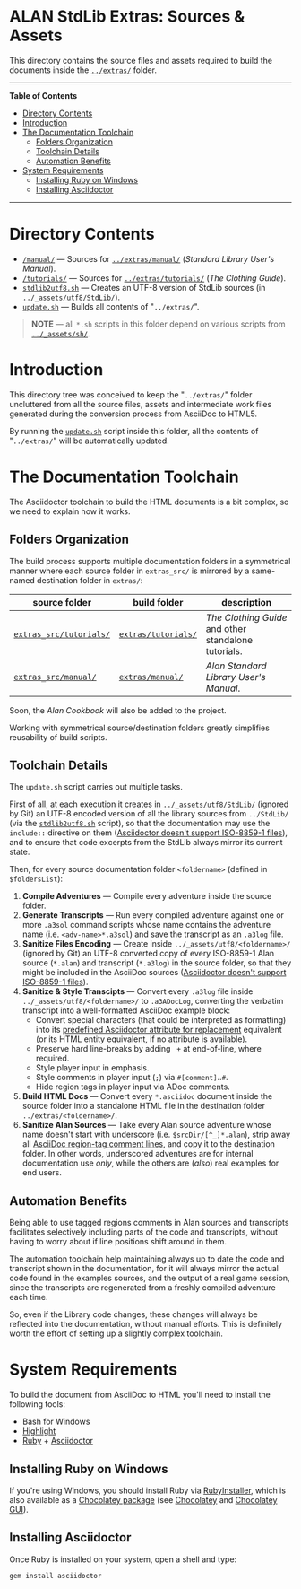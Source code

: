 # ALAN StdLib Extras: Sources & Assets

This directory contains the source files and assets required to build the documents inside the [`../extras/`][extras/] folder.

-----

**Table of Contents**

<!-- MarkdownTOC autolink="true" bracket="round" autoanchor="false" lowercase="only_ascii" uri_encoding="true" levels="1,2,3" -->

- [Directory Contents](#directory-contents)
- [Introduction](#introduction)
- [The Documentation Toolchain](#the-documentation-toolchain)
    - [Folders Organization](#folders-organization)
    - [Toolchain Details](#toolchain-details)
    - [Automation Benefits](#automation-benefits)
- [System Requirements](#system-requirements)
    - [Installing Ruby on Windows](#installing-ruby-on-windows)
    - [Installing Asciidoctor](#installing-asciidoctor)

<!-- /MarkdownTOC -->

-----

# Directory Contents

- [`/manual/`][manual/] — Sources for [`../extras/manual/`][extras/manual/] (_Standard Library User's Manual_).
- [`/tutorials/`][tutorials/] — Sources for [`../extras/tutorials/`][extras/tutorials/] (_The Clothing Guide_).
- [`stdlib2utf8.sh`](stdlib2utf8.sh) — Creates an UTF-8 version of StdLib sources (in [`../_assets/utf8/StdLib/`][utf8/StdLib/]).
- [`update.sh`](update.sh) — Builds all contents of "`../extras/`".

> **NOTE** — all `*.sh` scripts in this folder depend on various scripts from [`../_assets/sh/`][_assets/sh/].


# Introduction

This directory tree was conceived to keep the "`../extras/`" folder uncluttered from all the source files, assets and intermediate work files generated during the conversion process from AsciiDoc to HTML5.

By running the [`update.sh`](update.sh) script inside this folder, all the contents of "`../extras/`" will be automatically updated.

# The Documentation Toolchain

The Asciidoctor toolchain to build the HTML documents is a bit complex, so we need to explain how it works.

## Folders Organization

The build process supports multiple documentation folders in a symmetrical manner where each source folder in `extras_src/` is mirrored by a same-named destination folder in `extras/`:

|             source folder             |               build folder               |                     description                      |
|---------------------------------------|------------------------------------------|------------------------------------------------------|
| [`extras_src/tutorials/`][tutorials/] | [`extras/tutorials/`][extras/tutorials/] | _The Clothing Guide_ and other standalone tutorials. |
| [`extras_src/manual/`][manual/]       | [`extras/manual/`][extras/manual/]       | _Alan Standard Library User's Manual_.               |

Soon, the _Alan Cookbook_ will also be added to the project.

Working with symmetrical source/destination folders greatly simplifies reusability of build scripts.

## Toolchain Details

The `update.sh` script carries out multiple tasks.

First of all, at each execution it creates in [`../_assets/utf8/StdLib/`][utf8/StdLib/] (ignored by Git) an UTF-8 encoded version of all the library sources from `../StdLib/` (via the [`stdlib2utf8.sh`](stdlib2utf8.sh) script), so that the documentation may use the `include::` directive on them ([Asciidoctor doesn't support ISO-8859-1 files]), and to ensure that code excerpts from the StdLib always mirror its current state.

Then, for every source documentation folder `<foldername>` (defined in `$foldersList`):

1. __Compile Adventures__ — Compile every adventure inside the source folder.
2. __Generate Transcripts__ — Run every compiled adventure against one or more `.a3sol` command scripts whose name contains the adventure name (i.e. `<adv-name>*.a3sol`) and save the transcript as an `.a3log` file.
3. __Sanitize Files Encoding__ — Create inside `../_assets/utf8/<foldername>/` (ignored by Git) an UTF-8 converted copy of every ISO-8859-1 Alan source (`*.alan`) and transcript (`*.a3log`) in the source folder, so that they might be included in the AsciiDoc sources ([Asciidoctor doesn't support ISO-8859-1 files]).
4. __Sanitize & Style Transcipts__ — Convert every `.a3log` file inside `../_assets/utf8/<foldername>/` to `.a3ADocLog`, converting the verbatim transcript into a well-formatted AsciiDoc example block:
    - Convert special characters (that could be interpreted as formatting) into its [predefined Asciidoctor attribute for replacement] equivalent (or its HTML entity equivalent, if no attribute is available).
    - Preserve hard line-breaks by adding ` +` at end-of-line, where required.
    - Style player input in emphasis.
    - Style comments in player input (`;`) via `#[comment]`..`#`.
    - Hide region tags in player input via ADoc comments.
5. __Build HTML Docs__ — Convert every `*.asciidoc` document inside the source folder into a standalone HTML file in the destination folder `../extras/<foldername>/`.
6. __Sanitize Alan Sources__ — Take every Alan source adventure whose name doesn't start with underscore (i.e. `$srcDir/[^_]*.alan`), strip away all [AsciiDoc region-tag comment lines], and copy it to the destination folder. In other words, underscored adventures are for internal documentation use _only_, while the others are (_also_) real examples for end users.

## Automation Benefits

Being able to use tagged regions comments in Alan sources and transcripts facilitates selectively including parts of the code and transcripts, without having to worry about if line positions shift around in them.

The automation toolchain help maintaining always up to date the code and transcript shown in the documentation, for it will always mirror the actual code found in the examples sources, and the output of a real game session, since the transcripts are regenerated from a freshly compiled adventure each time.

So, even if the Library code changes, these changes will always be reflected into the documentation, without manual efforts. This is definitely worth the effort of setting up a slightly complex toolchain.

# System Requirements

To build the document from AsciiDoc to HTML you'll need to install the following tools:

- Bash for Windows
- [Highlight]
- [Ruby] + [Asciidoctor]

## Installing Ruby on Windows

If you're using Windows, you should install Ruby via [RubyInstaller], which is also available as a [Chocolatey package][Choco Ruby] (see [Chocolatey] and [Chocolatey GUI]).

## Installing Asciidoctor

Once Ruby is installed on your system, open a shell and type:

    gem install asciidoctor

<!-----------------------------------------------------------------------------
                               REFERENCE LINKS
------------------------------------------------------------------------------>

<!-- project folders -->

[utf8/]: ../_assets/utf8/ "Navigate to temporary folder for UTF-8 converted ALAN files"
[utf8/StdLib/]: ../_assets/utf8/StdLib/ "Navigate to temporary folder for UTF-8 converted StdLib source files"
[extras/]: ../extras/ "Navigate to folder"

[tutorials/]: ./tutorials/ "Navigate to folder"
[extras/tutorials/]: ../extras/tutorials/ "Navigate to folder"

[manual/]: ./manual/ "Navigate to folder"
[extras/manual/]: ../extras/manual/ "Navigate to folder"

[_assets/sh/]: ../_assets/sh/ "Navigate to shell scripts folder"

<!-- project files -->

[docinfo]: ./adoc/docinfo.html
[rb]: ./adoc/highlight-treeprocessor_mod.rb


<!-- dependencies -->

[Chocolatey GUI]: https://chocolatey.org/packages/ChocolateyGUI
[Chocolatey]: https://chocolatey.org

[Ruby]: https://www.ruby-lang.org
[RubyInstaller]: https://rubyinstaller.org/downloads/
[Choco Ruby]: https://chocolatey.org/packages/ruby

[Asciidoctor]: https://github.com/asciidoctor/asciidoctor#installation
[Highlight]: http://www.andre-simon.de/zip/download.php

<!-- Asciidoctor -->

[Asciidoctor doesn't support ISO-8859-1 files]: https://github.com/asciidoctor/asciidoctor/issues/3248 "Read Issue #3248 for more info on this"
[AsciiDoc region-tag comment lines]: https://asciidoctor.org/docs/user-manual/#by-tagged-regions "Read about tagged regions in Asciidoctor documentation"
[predefined Asciidoctor attribute for replacement]: https://asciidoctor.org/docs/user-manual/#charref-attributes  "Read Asciidoctor documentation on 'Predefined Attributes for Character Replacements'"

<!-- EOF -->
